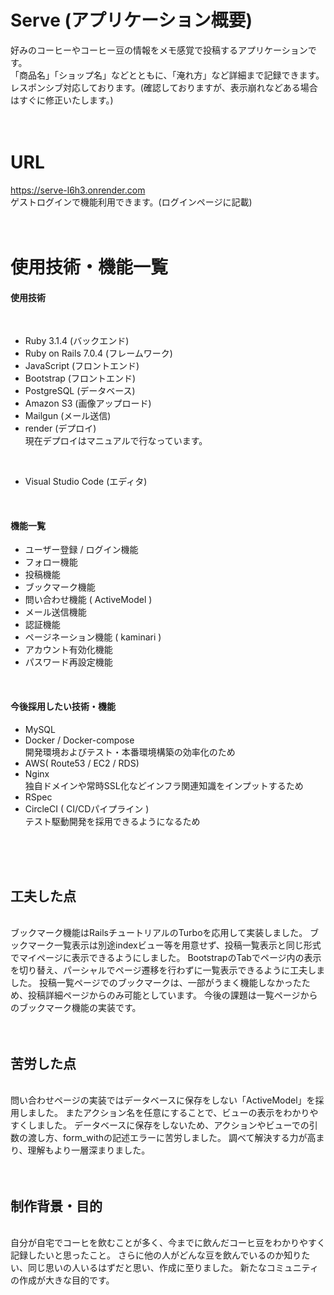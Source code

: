 # Serve (アプリケーション概要)
好みのコーヒーやコーヒー豆の情報をメモ感覚で投稿するアプリケーションです。  
「商品名」「ショップ名」などとともに、「淹れ方」など詳細まで記録できます。  
レスポンシブ対応しております。(確認しておりますが、表示崩れなどある場合はすぐに修正いたします。)
<br>
<br>
<br>

# URL
https://serve-l6h3.onrender.com  
ゲストログインで機能利用できます。(ログインページに記載)
<br>
<br>
<br>

# 使用技術・機能一覧

#### 使用技術
<br>

* Ruby 3.1.4 (バックエンド)
* Ruby on Rails 7.0.4 (フレームワーク)
* JavaScript (フロントエンド)
* Bootstrap (フロントエンド)
* PostgreSQL (データベース)
* Amazon S3 (画像アップロード)
* Mailgun (メール送信)
* render (デプロイ)  
現在デプロイはマニュアルで行なっています。
<br>

* Visual Studio Code (エディタ)
<br>

#### 機能一覧

* ユーザー登録 / ログイン機能
* フォロー機能
* 投稿機能
* ブックマーク機能
* 問い合わせ機能 ( ActiveModel )
* メール送信機能
* 認証機能
* ページネーション機能 ( kaminari )
* アカウント有効化機能
* パスワード再設定機能
<br>

#### 今後採用したい技術・機能
* MySQL
* Docker / Docker-compose  
開発環境およびテスト・本番環境構築の効率化のため
* AWS( Route53 / EC2 / RDS)
* Nginx  
独自ドメインや常時SSL化などインフラ関連知識をインプットするため
* RSpec
* CircleCI ( CI/CDパイプライン )  
テスト駆動開発を採用できるようになるため
<br>
<br>
<br>

## 工夫した点
<br>
ブックマーク機能はRailsチュートリアルのTurboを応用して実装しました。  
ブックマーク一覧表示は別途indexビュー等を用意せず、投稿一覧表示と同じ形式でマイページに表示できるようにしました。  
BootstrapのTabでページ内の表示を切り替え、パーシャルでページ遷移を行わずに一覧表示できるように工夫しました。  
投稿一覧ページでのブックマークは、一部がうまく機能しなかったため、投稿詳細ページからのみ可能としています。  
今後の課題は一覧ページからのブックマーク機能の実装です。
<br>
<br>
<br>

## 苦労した点
<br>
問い合わせページの実装ではデータベースに保存をしない「ActiveModel」を採用しました。
またアクション名を任意にすることで、ビューの表示をわかりやすくしました。
データベースに保存をしないため、アクションやビューでの引数の渡し方、form_withの記述エラーに苦労しました。
調べて解決する力が高まり、理解もより一層深まりました。
<br>
<br>
<br>

## 制作背景・目的
<br>
自分が自宅でコーヒを飲むことが多く、今までに飲んだコーヒ豆をわかりやすく記録したいと思ったこと。
さらに他の人がどんな豆を飲んでいるのか知りたい、同じ思いの人いるはずだと思い、作成に至りました。
新たなコミュニティの作成が大きな目的です。